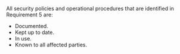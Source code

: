 All security policies and operational procedures that are identified in Requirement 5 are:

- Documented.
- Kept up to date.
- In use.
- Known to all affected parties.
